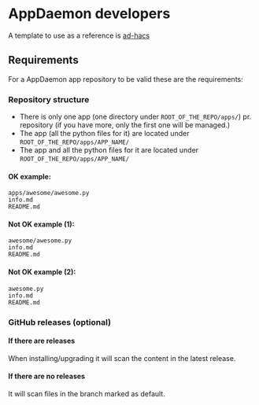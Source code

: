 # AppDaemon developers

A template to use as a reference is [ad-hacs](https://github.com/ludeeus/ad-hacs)

## Requirements

For a AppDaemon app repository to be valid these are the requirements:

### Repository structure

- There is only one app (one directory under `ROOT_OF_THE_REPO/apps/`) pr. repository (if you have more, only the first one will be managed.)
- The app (all the python files for it) are located under `ROOT_OF_THE_REPO/apps/APP_NAME/`
- The app and all the python files for it are located under `ROOT_OF_THE_REPO/apps/APP_NAME/`

#### OK example:

```text
apps/awesome/awesome.py
info.md
README.md
```

#### Not OK example (1):

```text
awesome/awesome.py
info.md
README.md
```

#### Not OK example (2):

```text
awesome.py
info.md
README.md
```

### GitHub releases (optional)

#### If there are releases

When installing/upgrading it will scan the content in the latest release.

#### If there are no releases

It will scan files in the branch marked as default.

